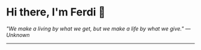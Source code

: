 <h1>Hi there, I'm Ferdi 👋</h1>

<p><em>
  "We make a living by what we get, but we make a life by what we give." — Unknown
</em></p>

---

